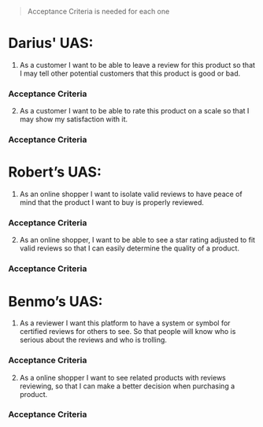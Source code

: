 >Acceptance Criteria is needed for each one

# Darius' UAS:
1. As a customer I want to be able to leave a review for this product so that I may tell other potential customers that this product is good or bad.
### Acceptance Criteria
2. As a customer I want to be able to rate this product on a scale so that I may show my satisfaction with it. 
### Acceptance Criteria
# Robert’s UAS:
1.	As an online shopper I want to isolate valid reviews to have peace of mind that the product I want to buy is properly reviewed.
### Acceptance Criteria
2.	As an online shopper, I want to be able to see a star rating adjusted to fit valid reviews so that I can easily determine the quality of a product.
### Acceptance Criteria
# Benmo’s UAS:
1.	As a reviewer I want this platform to have a system or symbol for certified reviews for others to see. So that people will know who is serious about the reviews and who is trolling.
### Acceptance Criteria
2.	As a online shopper I want to see related products with reviews reviewing, so that I can make a better decision when purchasing a product.
### Acceptance Criteria
